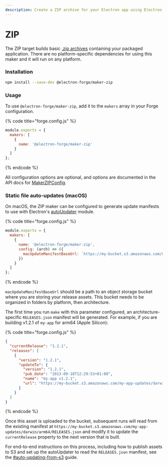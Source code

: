 ```yaml
---
description: Create a ZIP archive for your Electron app using Electron Forge.
---
```


# ZIP

The ZIP target builds basic [.zip archives](https://en.wikipedia.org/wiki/ZIP\_\(file\_format\)) containing your packaged application. There are no platform-specific dependencies for using this maker and it will run on any platform.

### Installation

```bash
npm install --save-dev @electron-forge/maker-zip
```

### Usage

To use `@electron-forge/maker-zip`, add it to the `makers` array in your Forge configuration.

{% code title="forge.config.js" %}
```javascript
module.exports = {
  makers: [
    {
      name: '@electron-forge/maker-zip'
    }
  ]
};
```
{% endcode %}

All configuration options are optional, and options are documented in the API docs for [MakerZIPConfig](https://js.electronforge.io/interfaces/\_electron\_forge\_maker\_zip.MakerZIPConfig.html).

### Static file auto-updates (macOS)

On macOS, the ZIP maker can be configured to generate update manifests to use with Electron's [autoUpdater](https://electronjs.org/docs/latest/api/auto-updater) module.

{% code title="forge.config.js" %}
```javascript
module.exports = {
  makers: [
    {
      name: '@electron-forge/maker-zip',
      config: (arch) => ({
        macUpdateManifestBaseUrl: `https://my-bucket.s3.amazonaws.com/my-app-updates/darwin/${arch}`
      })
    }
  ]
};
```
{% endcode %}

`macUpdateManifestBaseUrl` should be a path to an object storage bucket where you are storing your release assets. This bucket needs to be organized in folders by platform, then architecture.

The first time you run `make` with this parameter configured, an architecture-specific `RELEASES.json` manifest will be generated. For example, if you are building v1.2.1 of `my-app` for arm64 (Apple Silicon):

{% code title="forge.config.js" %}
```json
{
  "currentRelease": "1.2.1",
  "releases": [
    {
      "version": "1.2.1",
      "updateTo": {
        "version": "1.2.1",
        "pub_date": "2013-09-18T12:29:53+01:00",
        "name": "my-app v1.2.1",
        "url": "https://my-bucket.s3.amazonaws.com/my-app-updates/darwin/arm64/my-app-1.2.1-darwin-arm64.zip"
      }
    }
  ]
}
```
{% endcode %}

Once this asset is uploaded to the bucket, subsequent runs will read from the existing manifest at `https://my-bucket.s3.amazonaws.com/my-app-updates/darwin/arm64/RELEASES.json` and modify it to update the `currentRelease` property to the next version that is built.

For end-to-end instructions on this process, including how to publish assets to S3 and set up the autoUpdater to read the `RELEASES.json` manifest, see the [#auto-updating-from-s3](../publishers/s3.md#auto-updating-from-s3 "mention") guide.
